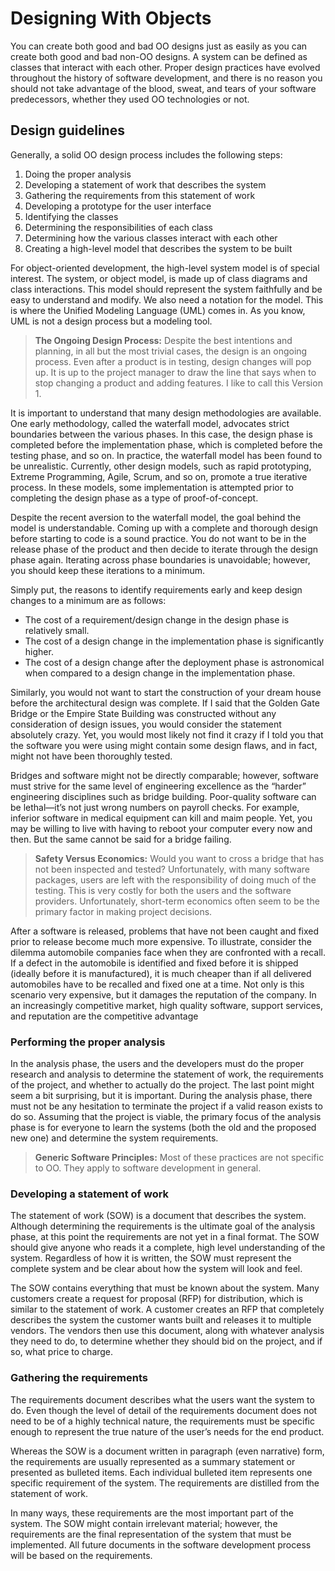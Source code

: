 # Designing With Objects

You can create both good and bad OO designs just as easily as you can create both good and bad non-OO designs. A system can be defined as classes that interact with each other. Proper design practices have evolved throughout the history of software development, and there is no reason you should not take advantage of the blood, sweat, and tears of your software predecessors, whether they used OO technologies or not.

## Design guidelines

Generally, a solid OO design process includes the following steps:

1. Doing the proper analysis
2. Developing a statement of work that describes the system
3. Gathering the requirements from this statement of work
4. Developing a prototype for the user interface
5. Identifying the classes
6. Determining the responsibilities of each class
7. Determining how the various classes interact with each other
8. Creating a high-level model that describes the system to be built

For object-oriented development, the high-level system model is of special interest. The system, or object model, is made up of class diagrams and class interactions. This model should represent the system faithfully and be easy to understand and modify. We also need a notation for the model. This is where the Unified Modeling Language (UML) comes in. As you know, UML is not a design process but a modeling tool.

> **The Ongoing Design Process:** Despite the best intentions and planning, in all but the most trivial cases, the design is an ongoing process. Even after a product is in testing, design changes will pop up. It is up to the project manager to draw the line that says when to stop changing a product and adding features. I like to call this Version 1.

It is important to understand that many design methodologies are available. One early methodology, called the waterfall model, advocates strict boundaries between the various phases. In this case, the design phase is completed before the implementation phase, which is completed before the testing phase, and so on. In practice, the waterfall model has been found to be unrealistic. Currently, other design models, such as rapid prototyping, Extreme Programming, Agile, Scrum, and so on, promote a true iterative process. In these models, some implementation is attempted prior to completing the design phase as a type of proof-of-concept.

Despite the recent aversion to the waterfall model, the goal behind the model is understandable. Coming up with a complete and thorough design before starting to code is a sound practice. You do not want to be in the release phase of the product and then decide to iterate through the design phase again. Iterating across phase boundaries is unavoidable; however, you should keep these iterations to a minimum.

Simply put, the reasons to identify requirements early and keep design changes to a minimum are as follows:

- The cost of a requirement/design change in the design phase is relatively small.
- The cost of a design change in the implementation phase is significantly higher.
- The cost of a design change after the deployment phase is astronomical when compared to a design change in the implementation phase.

Similarly, you would not want to start the construction of your dream house before the architectural design was complete. If I said that the Golden Gate Bridge or the Empire State Building was constructed without any consideration of design issues, you would consider the statement absolutely crazy. Yet, you would most likely not find it crazy if I told you that the software you were using might contain some design flaws, and in fact, might not have been thoroughly tested.

Bridges and software might not be directly comparable; however, software must strive for the same level of engineering excellence as the “harder” engineering disciplines such as bridge building. Poor-quality software can be lethal—it’s not just wrong numbers on payroll checks. For example, inferior software in medical equipment can kill and maim people. Yet, you may be willing to live with having to reboot your computer every now and then. But the same cannot be said for a bridge failing.

> **Safety Versus Economics:** Would you want to cross a bridge that has not been inspected and tested? Unfortunately, with many software packages, users are left with the responsibility of doing much of the testing. This is very costly for both the users and the software providers. Unfortunately, short-term economics often seem to be the primary factor in making project decisions.

After a software is released, problems that have not been caught and fixed prior to release become much more expensive. To illustrate, consider the dilemma automobile companies face when they are confronted with a recall. If a defect in the automobile is identified and fixed before it is shipped (ideally before it is manufactured), it is much cheaper than if all delivered automobiles have to be recalled and fixed one at a time. Not only is this scenario very expensive, but it damages the reputation of the company. In an increasingly competitive market, high quality software, support services, and reputation are the competitive advantage

### Performing the proper analysis

In the analysis phase, the users and the developers must do the proper research and analysis to determine the statement of work, the requirements of the project, and whether to actually do the project. The last point might seem a bit surprising, but it is important. During the analysis phase, there must not be any hesitation to terminate the project if a valid reason exists to do so. Assuming that the project is viable, the primary focus of the analysis phase is for everyone to learn the systems (both the old and the proposed new one) and determine the system requirements.

> **Generic Software Principles:** Most of these practices are not specific to OO. They apply to software development in general.

### Developing a statement of work

The statement of work (SOW) is a document that describes the system. Although determining the requirements is the ultimate goal of the analysis phase, at this point the requirements are not yet in a final format. The SOW should give anyone who reads it a complete, high level understanding of the system. Regardless of how it is written, the SOW must represent the complete system and be clear about how the system will look and feel.

The SOW contains everything that must be known about the system. Many customers create a request for proposal (RFP) for distribution, which is similar to the statement of work. A customer creates an RFP that completely describes the system the customer wants built and releases it to multiple vendors. The vendors then use this document, along with whatever analysis they need to do, to determine whether they should bid on the project, and if so, what price to charge.

### Gathering the requirements

The requirements document describes what the users want the system to do. Even though the level of detail of the requirements document does not need to be of a highly technical nature, the requirements must be specific enough to represent the true nature of the user’s needs for the end product.

Whereas the SOW is a document written in paragraph (even narrative) form, the requirements are usually represented as a summary statement or presented as bulleted items. Each individual bulleted item represents one specific requirement of the system. The requirements are distilled from the statement of work.

In many ways, these requirements are the most important part of the system. The SOW might contain irrelevant material; however, the requirements are the final representation of the system that must be implemented. All future documents in the software development process will be based on the requirements.


